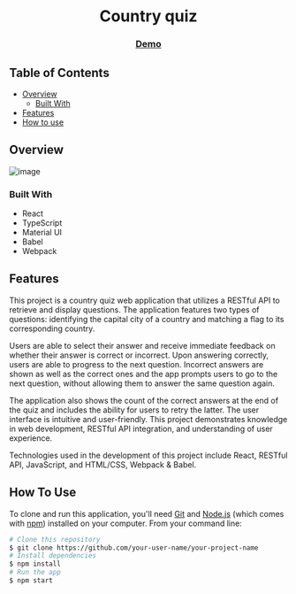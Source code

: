 <!-- Please update value in the {}  -->

<h1 align="center">Country quiz</h1>

<div align="center">
  <h3>
    <a href="https://country-quiz-app-1b4c1.web.app/">
      Demo
    </a>
  </h3>
</div>

<!-- TABLE OF CONTENTS -->

## Table of Contents

- [Overview](#overview)
  - [Built With](#built-with)
- [Features](#features)
- [How to use](#how-to-use)

<!-- OVERVIEW -->

## Overview

![image](https://user-images.githubusercontent.com/34000861/186021161-430e719b-1db9-42d3-888b-55459e02dcb2.png)

### Built With

<!-- This section should list any major frameworks that you built your project using. Here are a few examples.-->

- React
- TypeScript
- Material UI
- Babel
- Webpack

## Features
This project is a country quiz web application that utilizes a RESTful API to retrieve and display questions. The application features two types of questions: identifying the capital city of a country and matching a flag to its corresponding country.

Users are able to select their answer and receive immediate feedback on whether their answer is correct or incorrect. Upon answering correctly, users are able to progress to the next question. Incorrect answers are shown as well as the correct ones and the app prompts users to go to the next question, without allowing them to answer the same question again.

The application also shows the count of the correct answers at the end of the quiz and includes the ability for users to retry the latter. The user interface is intuitive and user-friendly. This project demonstrates knowledge in web development, RESTful API integration, and understanding of user experience.

Technologies used in the development of this project include React, RESTful API, JavaScript, and HTML/CSS, Webpack & Babel.


<!-- List the features of your application or follow the template. Don't share the figma file here :) -->

## How To Use

<!-- Example: -->

To clone and run this application, you'll need [Git](https://git-scm.com) and [Node.js](https://nodejs.org/en/download/) (which comes with [npm](http://npmjs.com)) installed on your computer. From your command line:

```bash
# Clone this repository
$ git clone https://github.com/your-user-name/your-project-name
# Install dependencies
$ npm install
# Run the app
$ npm start
```
